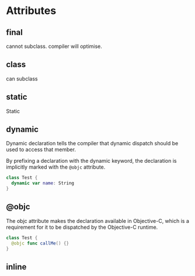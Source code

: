 # Attributes

## final
cannot subclass. compiler will optimise.

## class
can subclass

## static
Static

## dynamic
Dynamic declaration tells the compiler that dynamic dispatch should be used to access that member.

By prefixing a declaration with the dynamic keyword, the declaration is implicitly marked with the `@objc` attribute.

```swift 
class Test {
  dynamic var name: String
}
```

## @objc
The objc attribute makes the declaration available in Objective-C, which is a requirement for it to be dispatched by the Objective-C runtime.

```swift 
class Test {
  @objc func callMe() {}
}
```


## inline

